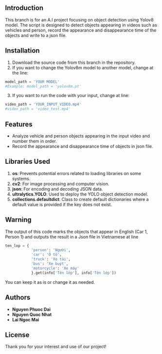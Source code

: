 ## Introduction
This branch is for an A.I project focusing on object detection using Yolov8 model. The script is designed to detect objects appearing in videos such as vehicles and person, record the appearance and disappearance time of the objects and write to a json file.

## Installation
1. Download the source code from this branch in the repository.
2. If you want to change the Yolov8m model to another model, change at the line:

```python
model_path = 'YOUR MODEL'
#Example: model_path = 'yolov8m.pt'    
```
3. If you want to run the code with your input, change at line:

```python
video_path = 'YOUR_INPUT_VIDEO.mp4'
#video_path = 'video_test.mp4'   
```

## Features 
- Analyze vehicle and person objects appearing in the input video and number them in order. 
- Record the appearance and disappearance time of objects in json file.

## Libraries Used
1. **os**: Prevents potential errors related to loading libraries on some systems.
2. **cv2**: For image processing and computer vision.
3. **json**: For encoding and decoding JSON data.
4. **ultralytics.YOLO**: Used to deploy the YOLO object detection model.
5. **collections.defaultdict**: Class to create default dictionaries where a default value is provided if the key does not exist.

## Warning
The output of this code marks the objects that appear in English (Car 1, Person 1) and outputs the result in a Json file in Vietnamese at line

```python
ten_lop = {
            'person': 'Người',
            'car': 'Ô tô',
            'truck': 'Xe tải',
            'bus': 'Xe buýt',
            'motorcycle': 'Xe máy'
            }.get(info['Tên lớp'], info['Tên lớp']) 
```

You can keep it as is or change it as needed.

## Authors
- **Nguyen Phuoc Dai**
- **Nguyen Quoc Nhat**
- **Lai Ngoc Mai**

## License
Thank you for your interest and use of our project!